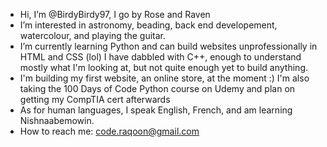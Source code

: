 - Hi, I’m @BirdyBirdy97, I go by Rose and Raven
- I’m interested in astronomy, beading, back end developement, watercolour, and playing the guitar.
- I’m currently learning Python and can build websites unprofessionally in HTML and CSS (lol) I have dabbled with C++, enough to understand mostly what I'm looking at, but not quite enough yet to build anything.
- I'm building my first website, an online store, at the moment :) I'm also taking the 100 Days of Code Python course on Udemy and plan on getting my CompTIA cert afterwards
- As for human languages, I speak English, French, and am learning Nishnaabemowin.
- How to reach me: code.raqoon@gmail.com

<!---
BirdyBirdy97/BirdyBirdy97 is a ✨ special ✨ repository because its `README.md` (this file) appears on your GitHub profile.
You can click the Preview link to take a look at your changes.
--->
